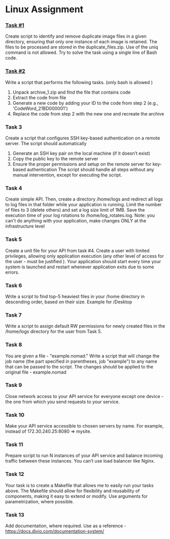 # Linux Assignment

### [Task #1](task1/README.md)

Create script to identify and remove duplicate image files in a given directory,
ensuring that only one instance of each image is retained. The files to be processed
are stored in the duplicate_files.zip. Use of the uniq command is not
allowed. Try to solve the task using a single line of Bash code.


### [Task #2](task2/README.md)

Write a script that performs the following tasks. (only bash is allowed )
1. Unpack archive_1.zip and find the file that contains code
2. Extract the code from file
3. Generate a new code by adding your ID to the code from step 2 (e.g.,
'CodeWord_21BD000001')
4. Replace the code from step 2 with the new one and recreate the archive


### Task 3

Create a script that configures SSH key-based authentication on a remote server.
The script should automatically
1. Generate an SSH key pair on the local machine (if it doesn’t exist)
2. Copy the public key to the remote server
3. Ensure the proper permissions and setup on the remote server for key-based
authentication
The script should handle all steps without any manual intervention, except for
executing the script.


### Task 4

Create simple API. Then, create a directory /home/logs and redirect all logs to log
files in that folder while your application is running. Limit the number of files to 3
(delete others) and set a log size limit of 1MB. Save the execution time of your log
rotations to /home/log_rotates.log.
Note: you can't do anything with your application, make changes ONLY at the
infrastructure level


### Task 5

Create a unit file for your API from task #4. Create a user with limited privileges,
allowing only application execution (any other level of access for the user - must be
justified ).
Your application should start every time your system is launched and restart
whenever application exits due to some errors.


### Task 6

Write a script to find top-5 heaviest files in your /home directory in descending
order, based on their size. Example for /Desktop


### Task 7

Write a script to assign default RW permissions for newly created files in the
/home/logs directory for the user from Task 5.


### Task 8

You are given a file - "example.nomad." Write a script that will change the job name
(the part specified in parentheses, job "example") to any name that can be passed
to the script. The changes should be applied to the original file - example.nomad


### Task 9

Close network access to your API service for everyone except one device - the one
from which you send requests to your service.


### Task 10

Make your API service accessible to chosen servers by name. For example, instead
of 172.30.240.25:8080 => mysite.


### Task 11

Prepare script to run N instances of your API service and balance incoming traffic
between these instances. You can’t use load balancer like Nginx.


### Task 12

Your task is to create a Makefile that allows me to easily run your tasks above. The
Makefile should allow for flexibility and reusability of components, making it easy to
extend or modify. Use arguments for parametrization, where possible.


### Task 13

Add documentation, where required. Use as a reference -
https://docs.divio.com/documentation-system/
